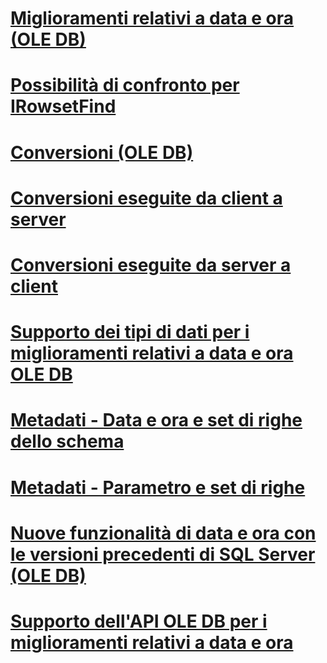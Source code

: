 # [Miglioramenti relativi a data e ora (OLE DB)](date-and-time-improvements-ole-db.md)

# [Possibilità di confronto per IRowsetFind](comparability-for-irowsetfind.md)
# [Conversioni (OLE DB)](conversions-ole-db.md)
# [Conversioni eseguite da client a server](conversions-performed-from-client-to-server.md)
# [Conversioni eseguite da server a client](conversions-performed-from-server-to-client.md)
# [Supporto dei tipi di dati per i miglioramenti relativi a data e ora OLE DB](data-type-support-for-ole-db-date-and-time-improvements.md)
# [Metadati - Data e ora e set di righe dello schema](metadata-date-and-time-and-schema-rowsets.md)
# [Metadati - Parametro e set di righe](metadata-parameter-and-rowset.md)
# [Nuove funzionalità di data e ora con le versioni precedenti di SQL Server (OLE DB)](new-date-and-time-features-with-previous-sql-server-versions-ole-db.md)
# [Supporto dell'API OLE DB per i miglioramenti relativi a data e ora](ole-db-api-support-for-date-and-time-enhancements.md)
